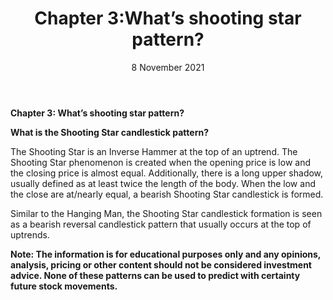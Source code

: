 ﻿---
title: Chapter 3:What’s shooting star pattern?
date: 8 November 2021
description: I am a description of a great article
img: /images/article/Chapter_3_Whats_shooting_star_pattern.jpg
alt: Chapter 3:What’s shooting star pattern?
tags: 
  - Hashtag 1
  - Hashtag 2
  - Hashtag 3
  - Hashtag 4
  - Hashtag 5
  - Hashtag 6
---

**Chapter 3: What’s shooting star pattern?**

**What is the Shooting Star candlestick pattern?**

The Shooting Star is an Inverse Hammer at the top of an uptrend. The Shooting Star phenomenon is created when the opening price is low and the closing price is almost equal. Additionally, there is a long upper shadow, usually defined as at least twice the length of the body. When the low and the close are at/nearly equal, a bearish Shooting Star candlestick is formed.

Similar to the Hanging Man, the Shooting Star candlestick formation is seen as a bearish reversal candlestick pattern that usually occurs at the top of uptrends.

**Note: The information is for educational purposes only and any opinions, analysis, pricing or other content should not be considered investment advice. None of these patterns can be used to predict with certainty future stock movements.**